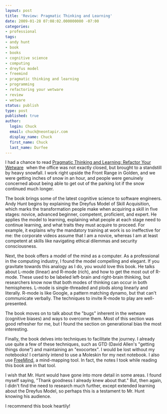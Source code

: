```yaml
---
layout: post
title: 'Review: Pragmatic Thinking and Learning'
date: 2009-01-28 07:08:02.000000000 -07:00
categories:
- professional
tags:
- andy hunt
- book
- books
- cognitive science
- computing
- dreyfus model
- freemind
- pragmatic thinking and learning
- programming
- refactoring your wetware
- review
- wetware
status: publish
type: post
published: true
author:
  login: Chuck
  email: chuck@neontapir.com
  display_name: Chuck
  first_name: Chuck
  last_name: Durfee
---
```

I had a chance to read [Pragmatic Thinking and Learning: Refactor Your Wetware](http://www.amazon.com/gp/product/1934356050?ie=UTF8&tag=netacahieeglu-20&linkCode=as2&camp=1789&creative=9325&creativeASIN=1934356050) <img src="/assets/pragmatic-thinking-cover"/> when the office was not exactly closed, but brought to a standstill by heavy snowfall. I work right upside the Front Range in Golden, and we were getting inches of snow in an hour, and people were genuinely concerned about being able to get out of the parking lot if the snow continued much longer.

The book brings some of the latest cognitive science to software engineers. Andy Hunt begins by explaining the Dreyfus Model of Skill Acquisition, which marks the transformation people make when acquiring a skill in five stages: novice, advanced beginner, competent, proficient, and expert. He applies the model to learning, explaining what people at each stage need to continue learning, and what traits they must acquire to proceed. For example, it explains why the mandatory training at work is so ineffective for me: the corporate videos assume that I am a novice, whereas I am at least competent at skills like navigating ethical dilemmas and security consciousness.

Next, the book offers a model of the mind as a computer. As a professional in the computing industry, I found the model compelling and elegant. If you gravitate towards this analogy as I do, you would love this book. He talks about L-mode (linear) and R-mode (rich), and how to get the most out of R-mode. These used to be labeled left-brain and right-brain thinking, but researchers know now that both modes of thinking can occur in both hemispheres. L-mode is single-threaded and plods along linearly and literally. R-mode is like Google, a pattern matching dynamo, but that can't communicate verbally. The techniques to invite R-mode to play are well-presented.

The book moves on to talk about the "bugs" inherent in the wetware (cognitive biases) and ways to overcome them. Most of this section was good refresher for me, but I found the section on generational bias the most interesting.

Finally, the book delves into techniques to facilitate the journey. I already use quite a few of these techniques, such as GTD (David Allen's "getting things done") and maintaining an "exocortex". I would be lost without my notebooks! I certainly intend to use a Moleskin for my next notebook. I also use [FreeMind](http://freemind.sourceforge.net/), a mind-mapping tool. In fact, the notes I took while reading this book are in that tool.

I wish that Mr. Hunt would have gone into more detail in some areas. I found myself saying, "Thank goodness I already knew about that." But, then again, I didn't find the need to research much further, except extended learning about the Dreyfus Model, so perhaps this is a testament to Mr. Hunt knowing his audience.

I recommend this book heartily!
